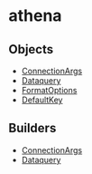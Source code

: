 # <span class="badge package-variant-dataquery"></span> athena

## Objects

 * <span class="badge object-type-class"></span> [ConnectionArgs](./object-ConnectionArgs.md)
 * <span class="badge object-type-class"></span> [Dataquery](./object-Dataquery.md)
 * <span class="badge object-type-enum"></span> [FormatOptions](./object-FormatOptions.md)
 * <span class="badge object-type-scalar"></span> [DefaultKey](./object-DefaultKey.md)
## Builders

 * <span class="badge builder"></span> [ConnectionArgs](./builder-ConnectionArgs.md)
 * <span class="badge builder"></span> [Dataquery](./builder-Dataquery.md)
